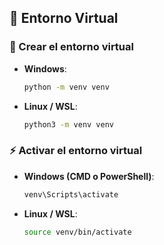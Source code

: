 ## 🐍 Entorno Virtual

### 🔧 Crear el entorno virtual

- **Windows**:

  ```bash
  python -m venv venv
  ```

- **Linux / WSL**:

  ```bash
  python3 -m venv venv
  ```

### ⚡ Activar el entorno virtual

- **Windows (CMD o PowerShell)**:

  ```bash
  venv\Scripts\activate
  ```

- **Linux / WSL**:

  ```bash
  source venv/bin/activate
  ```

